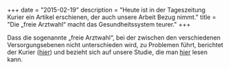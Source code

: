 +++
date = "2015-02-19"
description = "Heute ist in der Tageszeitung Kurier ein Artikel erschienen, der auch unsere Arbeit Bezug nimmt."
title = "Die „freie Arztwahl“ macht das Gesundheitssystem teurer."
+++

Dass die sogenannte „freie Arztwahl“, bei der zwischen den verschiedenen 
Versorgungsebenen nicht unterschieden wird, zu Problemen führt, 
berichtet der Kurier 
([hier](http://kurier.at/lebensart/gesundheit/studie-ungelenkte-patienten-machen-gesundheitssystem-teurer/115.144.793)) 
und bezieht sich auf unsere Studie, die man
 [hier](https://www.researchgate.net/publication/268794575_Unregulated_access_to_health-care_services_is_associated_with_overutilization-lessons_from_Austria)
  lesen kann.
